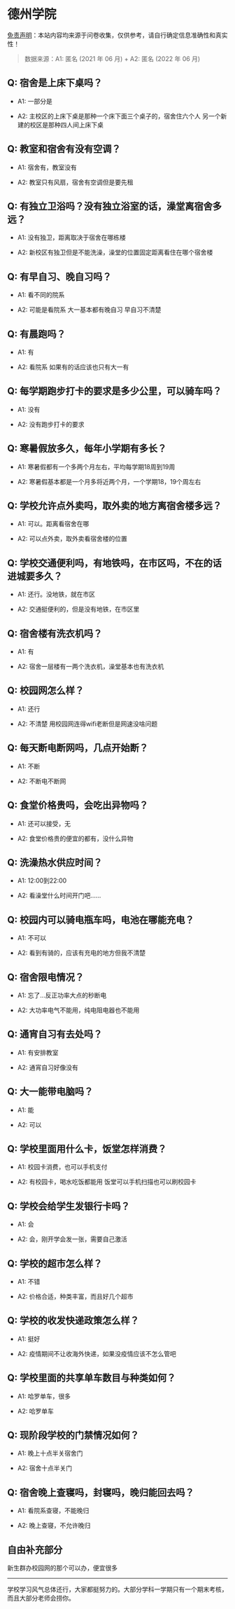 # 德州学院

[免责声明](https://colleges.chat/#_3)：本站内容均来源于问卷收集，仅供参考，请自行确定信息准确性和真实性！

> 数据来源：A1: 匿名 (2021 年 06 月) + A2: 匿名 (2022 年 06 月)

## Q: 宿舍是上床下桌吗？

- A1: 一部分是

- A2: 主校区的上床下桌是那种一个床下面三个桌子的，宿舍住六个人 另一个新建的校区是那种四人间上床下桌

## Q: 教室和宿舍有没有空调？

- A1: 宿舍有，教室没有

- A2: 教室只有风扇，宿舍有空调但是要先租

## Q: 有独立卫浴吗？没有独立浴室的话，澡堂离宿舍多远？

- A1: 没有独卫，距离取决于宿舍在哪栋楼

- A2: 新校区有独卫但是不能洗澡，澡堂的位置固定距离看住在哪个宿舍楼

## Q: 有早自习、晚自习吗？

- A1: 看不同的院系

- A2: 可能是看院系 大一基本都有晚自习 早自习不清楚

## Q: 有晨跑吗？

- A1: 有

- A2: 看院系 如果有的话应该也只有大一有

## Q: 每学期跑步打卡的要求是多少公里，可以骑车吗？

- A1: 没有

- A2: 没有跑步打卡的要求

## Q: 寒暑假放多久，每年小学期有多长？

- A1: 寒暑假都有一个多两个月左右，平均每学期18周到19周

- A2: 寒暑假基本都是一个月多将近两个月，一个学期18，19个周左右

## Q: 学校允许点外卖吗，取外卖的地方离宿舍楼多远？

- A1: 可以。距离看宿舍在哪

- A2: 可以点外卖，取外卖看宿舍楼的位置

## Q: 学校交通便利吗，有地铁吗，在市区吗，不在的话进城要多久？

- A1: 还行。没地铁，就在市区

- A2: 交通挺便利的，但是没有地铁，在市区里

## Q: 宿舍楼有洗衣机吗？

- A1: 有

- A2: 宿舍一层楼有一两个洗衣机，澡堂基本也有洗衣机

## Q: 校园网怎么样？

- A1: 还行

- A2: 不清楚 用校园网连得wifi老断但是网速没啥问题

## Q: 每天断电断网吗，几点开始断？

- A1: 不断

- A2: 不断电不断网

## Q: 食堂价格贵吗，会吃出异物吗？

- A1: 还可以接受，无

- A2: 食堂价格贵的便宜的都有，没什么异物

## Q: 洗澡热水供应时间？

- A1: 12:00到22:00

- A2: 看澡堂什么时间开门吧……

## Q: 校园内可以骑电瓶车吗，电池在哪能充电？

- A1: 不可以

- A2: 看到有骑的，应该有充电的地方但我不清楚

## Q: 宿舍限电情况？

- A1: 忘了…反正功率大点的秒断电

- A2: 大功率电气不能用，纯电阻电器也不能用

## Q: 通宵自习有去处吗？

- A1: 有安排教室

- A2: 通宵自习好像没有

## Q: 大一能带电脑吗？

- A1: 能

- A2: 可以

## Q: 学校里面用什么卡，饭堂怎样消费？

- A1: 校园卡消费，也可以手机支付

- A2: 有校园卡，喝水吃饭都能用 饭堂可以手机扫描也可以刷校园卡

## Q: 学校会给学生发银行卡吗？

- A1: 会

- A2: 会，刚开学会发一张，需要自己激活

## Q: 学校的超市怎么样？

- A1: 不错

- A2: 价格合适，种类丰富，而且好几个超市

## Q: 学校的收发快递政策怎么样？

- A1: 挺好

- A2: 疫情期间不让收海外快递，如果没疫情应该不怎么管吧

## Q: 学校里面的共享单车数目与种类如何？

- A1: 哈罗单车，很多

- A2: 哈罗单车

## Q: 现阶段学校的门禁情况如何？

- A1: 晚上十点半关宿舍门

- A2: 宿舍十点半关门

## Q: 宿舍晚上查寝吗，封寝吗，晚归能回去吗？

- A1: 看院系查寝，不能晚归

- A2: 晚上查寝，不允许晚归

## 自由补充部分

新生群办校园网的那个可以办，便宜很多

***

学校学习风气总体还行，大家都挺努力的。大部分学科一学期只有一个期末考核，而且大部分老师会捞你。